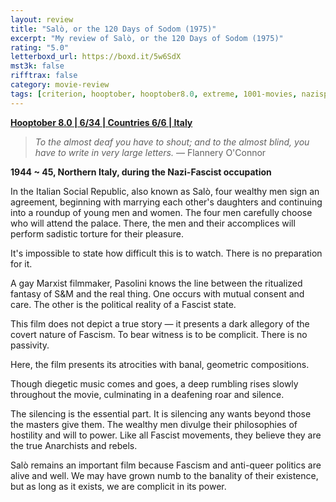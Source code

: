 ```yaml
---
layout: review
title: "Salò, or the 120 Days of Sodom (1975)"
excerpt: "My review of Salò, or the 120 Days of Sodom (1975)"
rating: "5.0"
letterboxd_url: https://boxd.it/5w6SdX
mst3k: false
rifftrax: false
category: movie-review
tags: [criterion, hooptober, hooptober8.0, extreme, 1001-movies, nazisploitation]
---
```


<b><a href="https://boxd.it/pOvfW/detail" target="_blank" rel="noopener">Hooptober 8.0 | 6/34 | Countries 6/6 | Italy</a></b>

<blockquote><i>To the almost deaf you have to shout; and to the almost blind, you have to write in very large letters.</i> — Flannery O'Connor</blockquote>

<b>1944 ~ 45, Northern Italy, during the Nazi-Fascist occupation</b>

In the Italian Social Republic, also known as Salò, four wealthy men sign an agreement, beginning with marrying each other's daughters and continuing into a roundup of young men and women. The four men carefully choose who will attend the palace. There, the men and their accomplices will perform sadistic torture for their pleasure.

It's impossible to state how difficult this is to watch. There is no preparation for it.

A gay Marxist filmmaker, Pasolini knows the line between the ritualized fantasy of S&M and the real thing. One occurs with mutual consent and care. The other is the political reality of a Fascist state.

This film does not depict a true story — it presents a dark allegory of the covert nature of Fascism. To bear witness is to be complicit. There is no passivity.

Here, the film presents its atrocities with banal, geometric compositions.

Though diegetic music comes and goes, a deep rumbling rises slowly throughout the movie, culminating in a deafening roar and silence.

The silencing is the essential part. It is silencing any wants beyond those the masters give them. The wealthy men divulge their philosophies of hostility and will to power. Like all Fascist movements, they believe they are the true Anarchists and rebels.

Salò remains an important film because Fascism and anti-queer politics are alive and well. We may have grown numb to the banality of their existence, but as long as it exists, we are complicit in its power.
